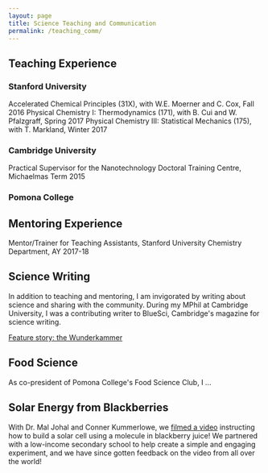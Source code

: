 ```yaml
---
layout: page
title: Science Teaching and Communication
permalink: /teaching_comm/
---
```


## Teaching Experience

### Stanford University  

Accelerated Chemical Principles (31X), with W.E. Moerner and C. Cox, Fall 2016
Physical Chemistry I: Thermodynamics (171), with B. Cui and W. Pfalzgraff, Spring 2017
Physical Chemistry III: Statistical Mechanics (175), with T. Markland, Winter 2017

### Cambridge University

Practical Supervisor for the Nanotechnology Doctoral Training Centre, Michaelmas Term 2015

### Pomona College

## Mentoring Experience

Mentor/Trainer for Teaching Assistants, Stanford University Chemistry Department, AY 2017-18

## Science Writing
In addition to teaching and mentoring, I am invigorated by writing about science and sharing with the community.  During my MPhil at Cambridge University, I was a contributing writer to BlueSci, Cambridge's magazine for science writing.

[Feature story: the Wunderkammer](https://github.com/hwaymentsteele/HWaymentSteele.github.io/images/wunderkammer.pdf)

## Food Science

As co-president of Pomona College's Food Science Club, I ...

## Solar Energy from Blackberries
With Dr. Mal Johal and Conner Kummerlowe, we [filmed a video](https://www.youtube.com/watch?v=8hertoGXWtE) instructing how to build a solar cell using a molecule in blackberry juice! We partnered with a low-income secondary school to help create a simple and engaging experiment, and we have since gotten feedback on the video from all over the world!
